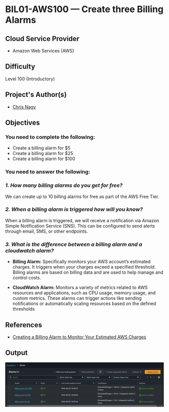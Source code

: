 # BIL01-AWS100 — Create three Billing Alarms

## Cloud Service Provider
* Amazon Web Services (AWS)

## Difficulty
Level 100 (Introductory)

## Project's Author(s)
* [Chris Nagy](https://twitter.com/chris_the_nagy)

## Objectives

###  You need to complete the following:

* Create a billing alarm for $5
* Create a billing alarm for $25
* Create a billing alarm for $100

###  You need to answer the following: 

### ***1. How many billing alarms do you get for free?***

We can create up to 10 billing alarms for free as part of the AWS Free Tier.

### ***2. When a billing alarm is triggered how will you know?***

When a billing alarm is triggered, we will receive a notification via Amazon Simple Notification Service (SNS). This can be configured to send alerts through email, SMS, or other endpoints.

### ***3. What is the difference between a billing alarm and a cloudwatch alarm?***

* **Billing Alarm:** Specifically monitors your AWS account’s estimated charges. It triggers when your charges exceed a specified threshold. Billing alarms are based on billing data and are used to help manage and control costs.

* **CloudWatch Alarm:** Monitors a variety of metrics related to AWS resources and applications, such as CPU usage, memory usage, and custom metrics. These alarms can trigger actions like sending notifications or automatically scaling resources based on the defined thresholds

## References

* [Creating a Billing Alarm to Monitor Your Estimated AWS Charges](https://docs.aws.amazon.com/AmazonCloudWatch/latest/monitoring/monitor_estimated_charges_with_cloudwatch.html)

## Output
![alt text](image.png)
